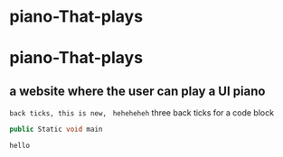 # piano-That-plays

<h1>piano-That-plays</h1>
<h2>a website where the user can play a UI piano
</h2>

`back ticks, this is new, `
 `heheheheh` three back ticks for a code block
``` Java
public Static void main

``` 
`hello`